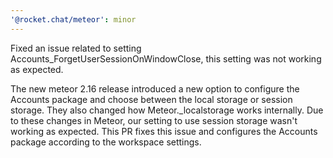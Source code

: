 ```yaml
---
'@rocket.chat/meteor': minor
---
```


Fixed an issue related to setting Accounts_ForgetUserSessionOnWindowClose, this setting was not working as expected.

The new meteor 2.16 release introduced a new option to configure the Accounts package and choose between the local storage or session storage. They also changed how Meteor.\_localstorage works internally. Due to these changes in Meteor, our setting to use session storage wasn't working as expected. This PR fixes this issue and configures the Accounts package according to the workspace settings.
